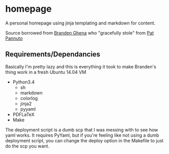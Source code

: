 homepage
========

A personal homepage using jinja templating and markdown for content.

Source borrowed from [Branden Ghena](https://github.com/brghena/brghena-homepage) who "gracefully stole" from [Pat Pannuto](https://github.com/ppannuto/patpannuto.com)


Requirements/Dependancies
-------------------------

Basically I'm pretty lazy and this is everything it took to make Branden's thing work in a fresh Ubuntu 14.04 VM

- Python3.4
	- sh
	- markdown
	- colorlog
	- jinja2
	- pyyaml
- PDFLaTeX
- Make

The deployment script is a dumb scp that I was messing with to see how yaml works.  It requires PyYaml, but if you're feeling like not using a dumb deployment script, you can change the deploy option in the Makefile to just do the scp you want.
